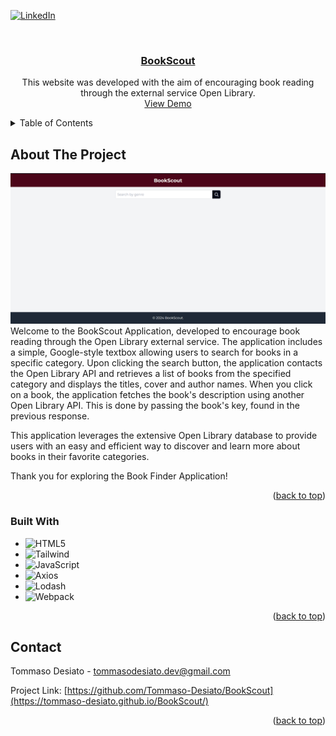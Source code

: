 
<a name="readme-top"></a>

[![LinkedIn][linkedin-shield]][linkedin-url]



<!-- PROJECT LOGO -->
<br />
<div align="center">
  <a href="https://tommaso-desiato.github.io/BookScout/">
    <h3 align="center">BookScout</h3>
  </a>

  <p align="center">
    This website was developed with the aim of encouraging book reading through the external service Open Library.
    <br />
    <a href="https://tommaso-desiato.github.io/BookScout/">View Demo</a>
    
  </p>
</div>



<!-- TABLE OF CONTENTS -->
<details>
  <summary>Table of Contents</summary>
  <ol>
    <li>
      <a href="#about-the-project">About The Project</a>
      <ul>
        <li><a href="#built-with">Built With</a></li>
      </ul>
    </li>
  <li><a href="#contact">Contact</a></li>
  </ol>
</details>



<!-- ABOUT THE PROJECT -->
## About The Project

[![Product Name Screen Shot][product-screenshot]](https://tommaso-desiato.github.io/BookScout/)
Welcome to the BookScout Application, developed to encourage book reading through the Open Library external service.
The application includes a simple, Google-style textbox allowing users to search for books in a specific category. Upon clicking the search button, the application contacts the Open Library API and retrieves a list of books from the specified category and displays the titles, cover and author names.
When you click on a book, the application fetches the book's description using another Open Library API. This is done by passing the book's key, found in the previous response.

This application leverages the extensive Open Library database to provide users with an easy and efficient way to discover and learn more about books in their favorite categories.

Thank you for exploring the Book Finder Application!
<p align="right">(<a href="#readme-top">back to top</a>)</p>



### Built With
* ![HTML5][HTML5-shield]
* ![Tailwind](https://img.shields.io/badge/Tailwind_CSS-38B2AC?style=for-the-badge&logo=tailwind-css&logoColor=white)
* ![JavaScript](https://img.shields.io/badge/javascript-%23323330.svg?style=for-the-badge&logo=javascript&logoColor=%23F7DF1E)
* ![Axios](https://img.shields.io/badge/axios-671ddf?&style=for-the-badge&logo=axios&logoColor=white)
* ![Lodash](https://img.shields.io/badge/Lodash-3492FF?style=for-the-badge&logo=lodash&logoColor=white)
* ![Webpack](https://img.shields.io/badge/Webpack-8DD6F9?style=for-the-badge&logo=Webpack&logoColor=white)


<p align="right">(<a href="#readme-top">back to top</a>)</p>

<!-- CONTACT -->
## Contact

Tommaso Desiato - tommasodesiato.dev@gmail.com

Project Link: [https://github.com/Tommaso-Desiato/BookScout](https://tommaso-desiato.github.io/BookScout/)

<p align="right">(<a href="#readme-top">back to top</a>)</p>




<!-- MARKDOWN LINKS & IMAGES -->
<!-- https://www.markdownguide.org/basic-syntax/#reference-style-links -->


[linkedin-shield]: https://img.shields.io/badge/-LinkedIn-black.svg?style=for-the-badge&logo=linkedin&colorB=555
[linkedin-url]: https://www.linkedin.com/in/tommaso-desiato/
[product-screenshot]: src/img/bookscout-screenshot.png
[HTML5-shield]: https://img.shields.io/badge/html5-%23E34F26.svg?style=for-the-badge&logo=html5&logoColor=white
